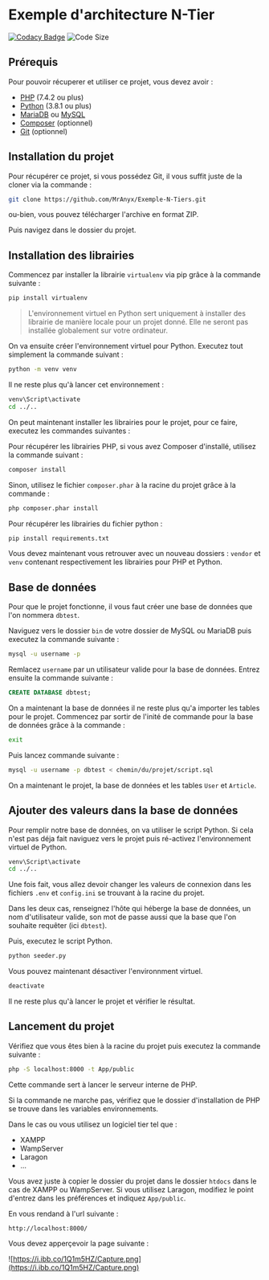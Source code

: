 # Exemple d'architecture N-Tier
[![Codacy Badge](https://api.codacy.com/project/badge/Grade/35e1dad3a00b484387aee061f55e48f1)](https://www.codacy.com/manual/MrAnyx/Exemple-N-Tiers?utm_source=github.com&amp;utm_medium=referral&amp;utm_content=MrAnyx/Exemple-N-Tiers&amp;utm_campaign=Badge_Grade)
![Code Size](https://img.shields.io/github/languages/code-size/MrAnyx/Skeleton-TimePHP)

## Prérequis

Pour pouvoir récuperer et utiliser ce projet, vous devez avoir : 

* [PHP](https://www.php.net/downloads) (7.4.2 ou plus)
* [Python](https://www.python.org/downloads/) (3.8.1 ou plus)
* [MariaDB](https://downloads.mariadb.org/) ou [MySQL](https://dev.mysql.com/downloads/mysql/)
* [Composer](https://getcomposer.org/download/) (optionnel)
* [Git](https://git-scm.com/) (optionnel)

## Installation du projet

Pour récupérer ce projet, si vous possédez Git, il vous suffit juste de la cloner via la commande : 

```bash
git clone https://github.com/MrAnyx/Exemple-N-Tiers.git
```
ou-bien, vous pouvez télécharger l'archive en format ZIP.

Puis navigez dans le dossier du projet.

## Installation des librairies

Commencez par installer la librairie `virtualenv` via pip grâce à la commande suivante : 

```bash 
pip install virtualenv
```

> L'environnement virtuel en Python sert uniquement à installer des librairie de manière locale pour un projet donné. Elle ne seront pas installée globalement sur votre ordinateur.

On va ensuite créer l'environnement virtuel pour Python. Executez tout simplement la commande suivant : 

```bash
python -m venv venv
```

Il ne reste plus qu'à lancer cet environnement : 

```bash
venv\Script\activate
cd ../..
```

On peut maintenant installer les librairies pour le projet, pour ce faire, executez les commandes suivantes : 

Pour récupérer les librairies PHP, si vous avez Composer d'installé, utilisez la commande suivant : 
```bash
composer install
```

Sinon, utilisez le fichier `composer.phar` à la racine du projet grâce à la commande : 

```bash
php composer.phar install
```

Pour récupérer les librairies du fichier python : 
```bash
pip install requirements.txt
```

Vous devez maintenant vous retrouver avec un nouveau dossiers : `vendor` et `venv` contenant respectivement les librairies pour PHP et Python.

## Base de données

Pour que le projet fonctionne, il vous faut créer une base de données que l'on nommera `dbtest`.

Naviguez vers le dossier `bin` de votre dossier de MySQL ou MariaDB puis executez la commande suivante : 

```bash
mysql -u username -p
```
Remlacez `username` par un utilisateur valide pour la base de données. Entrez ensuite la commande suivante : 

```SQL
CREATE DATABASE dbtest;
```
On a maintenant la base de données il ne reste plus qu'a importer les tables pour le projet. Commencez par sortir de l'inité de commande pour la base de données grâce à la commande : 

```bash
exit
```

Puis lancez commande suivante : 

```bash
mysql -u username -p dbtest < chemin/du/projet/script.sql
```

On a maintenant le projet, la base de données et les tables `User` et `Article`.

## Ajouter des valeurs dans la base de données

Pour remplir notre base de données, on va utiliser le script Python. Si cela n'est pas déja fait naviguez vers le projet puis ré-activez l'environnement virtuel de Python.

```bash
venv\Script\activate
cd ../..
```

Une fois fait, vous allez devoir changer les valeurs de connexion dans les fichiers `.env` et `config.ini` se trouvant à la racine du projet.

Dans les deux cas, renseignez l'hôte qui héberge la base de données, un nom d'utilisateur valide, son mot de passe aussi que la base que l'on souhaite requêter (ici `dbtest`).

Puis, executez le script Python.

```bash
python seeder.py
```

Vous pouvez maintenant désactiver l'environnment virtuel.

```bash
deactivate
```

Il ne reste plus qu'à lancer le projet et vérifier le résultat.

## Lancement du projet

Vérifiez que vous êtes bien à la racine du projet puis executez la commande suivante : 

```bash
php -S localhost:8000 -t App/public
```
Cette commande sert à lancer le serveur interne de PHP.

Si la commande ne marche pas, vérifiez que le dossier d'installation de PHP se trouve dans les variables environnements.

Dans le cas ou vous utilisez un logiciel tier tel que : 
* XAMPP
* WampServer
* Laragon
* ...

Vous avez juste à copier le dossier du projet dans le dossier `htdocs` dans le cas de XAMPP ou WampServer. Si vous utilisez Laragon, modifiez le point d'entrez dans les préférences et indiquez `App/public`.

En vous rendand à l'url suivante : 

```
http://localhost:8000/
```

Vous devez apperçevoir la page suivante : 

![https://i.ibb.co/1Q1m5HZ/Capture.png](https://i.ibb.co/1Q1m5HZ/Capture.png)
